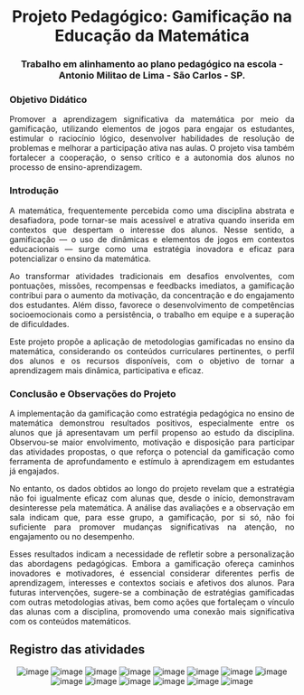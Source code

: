 

<div align="center">    
 
# Projeto Pedagógico: Gamificação na Educação da Matemática
### Trabalho em alinhamento ao plano pedagógico na escola - Antonio Militao de Lima - São Carlos - SP.


</div>


### Objetivo Didático


 <div text-align="justify" align="justify">    
Promover a aprendizagem significativa da matemática por meio da gamificação, utilizando elementos de jogos para engajar os estudantes, estimular o raciocínio lógico, desenvolver habilidades de resolução de problemas e melhorar a participação ativa nas aulas. O projeto visa também fortalecer a cooperação, o senso crítico e a autonomia dos alunos no processo de ensino-aprendizagem.
</div>


### Introdução
 <div text-align="justify" align="justify">    
A matemática, frequentemente percebida como uma disciplina abstrata e desafiadora, pode tornar-se mais acessível e atrativa quando inserida em contextos que despertam o interesse dos alunos. Nesse sentido, a gamificação — o uso de dinâmicas e elementos de jogos em contextos educacionais — surge como uma estratégia inovadora e eficaz para potencializar o ensino da matemática.

Ao transformar atividades tradicionais em desafios envolventes, com pontuações, missões, recompensas e feedbacks imediatos, a gamificação contribui para o aumento da motivação, da concentração e do engajamento dos estudantes. Além disso, favorece o desenvolvimento de competências socioemocionais como a persistência, o trabalho em equipe e a superação de dificuldades.

Este projeto propõe a aplicação de metodologias gamificadas no ensino da matemática, considerando os conteúdos curriculares pertinentes, o perfil dos alunos e os recursos disponíveis, com o objetivo de tornar a aprendizagem mais dinâmica, participativa e eficaz.
</div>


### Conclusão e Observações do Projeto
<div text-align="justify" align="justify">   
A implementação da gamificação como estratégia pedagógica no ensino de matemática demonstrou resultados positivos, especialmente entre os alunos que já apresentavam um perfil propenso ao estudo da disciplina. Observou-se maior envolvimento, motivação e disposição para participar das atividades propostas, o que reforça o potencial da gamificação como ferramenta de aprofundamento e estímulo à aprendizagem em estudantes já engajados.

No entanto, os dados obtidos ao longo do projeto revelam que a estratégia não foi igualmente eficaz com alunas que, desde o início, demonstravam desinteresse pela matemática. A análise das avaliações e a observação em sala indicam que, para esse grupo, a gamificação, por si só, não foi suficiente para promover mudanças significativas na atenção, no engajamento ou no desempenho.

Esses resultados indicam a necessidade de refletir sobre a personalização das abordagens pedagógicas. Embora a gamificação ofereça caminhos inovadores e motivadores, é essencial considerar diferentes perfis de aprendizagem, interesses e contextos sociais e afetivos dos alunos. Para futuras intervenções, sugere-se a combinação de estratégias gamificadas com outras metodologias ativas, bem como ações que fortaleçam o vínculo das alunas com a disciplina, promovendo uma conexão mais significativa com os conteúdos matemáticos.

</div>

## Registro das atividades

<div align="center">  


![image](./registros/%20(9).jpg)
![image](./registros/%20(2).jpg)
![image](./registros/%20(3).jpg)
![image](./registros/%20(4).jpg)
![image](./registros/%20(5).jpg)
![image](./registros/%20(6).jpg)
![image](./registros/%20(7).jpg)
![image](./registros/%20(8).jpg)
![image](./registros/%20(1).jpg)
![image](./registros/%20(10).jpg)
![image](./registros/%20(11).jpg)
![image](./registros/%20(12).jpg)
![image](./registros/%20(13).jpg)
![image](./registros/%20(14).jpg)

</div>
